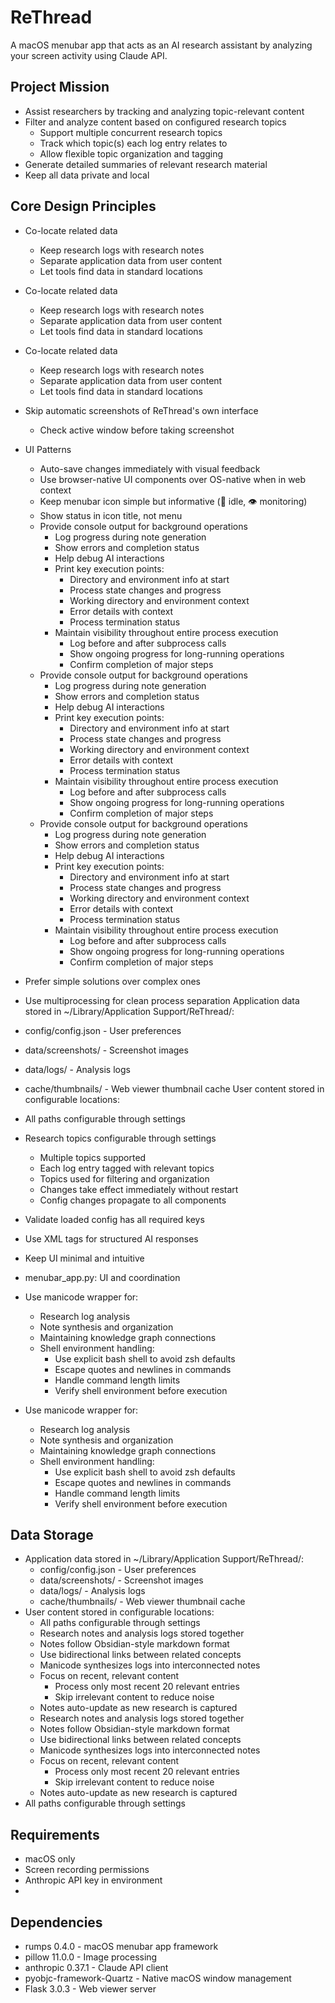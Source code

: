 # ReThread
A macOS menubar app that acts as an AI research assistant by analyzing your screen activity using Claude API.

## Project Mission
- Assist researchers by tracking and analyzing topic-relevant content
- Filter and analyze content based on configured research topics
  - Support multiple concurrent research topics
  - Track which topic(s) each log entry relates to
  - Allow flexible topic organization and tagging
- Generate detailed summaries of relevant research material
- Keep all data private and local

## Core Design Principles
- Co-locate related data
  - Keep research logs with research notes
  - Separate application data from user content
  - Let tools find data in standard locations
- Co-locate related data
  - Keep research logs with research notes
  - Separate application data from user content
  - Let tools find data in standard locations
- Co-locate related data
  - Keep research logs with research notes
  - Separate application data from user content
  - Let tools find data in standard locations
- Skip automatic screenshots of ReThread's own interface
  - Check active window before taking screenshot

- UI Patterns
  - Auto-save changes immediately with visual feedback
  - Use browser-native UI components over OS-native when in web context
  - Keep menubar icon simple but informative (📸 idle, 👁️ monitoring)
  - Show status in icon title, not menu
  - Provide console output for background operations
    - Log progress during note generation
    - Show errors and completion status
    - Help debug AI interactions
    - Print key execution points:
      - Directory and environment info at start
      - Process state changes and progress
      - Working directory and environment context
      - Error details with context
      - Process termination status
    - Maintain visibility throughout entire process execution
      - Log before and after subprocess calls
      - Show ongoing progress for long-running operations
      - Confirm completion of major steps
  - Provide console output for background operations
    - Log progress during note generation
    - Show errors and completion status
    - Help debug AI interactions
    - Print key execution points:
      - Directory and environment info at start
      - Process state changes and progress
      - Working directory and environment context
      - Error details with context
      - Process termination status
    - Maintain visibility throughout entire process execution
      - Log before and after subprocess calls
      - Show ongoing progress for long-running operations
      - Confirm completion of major steps
  - Provide console output for background operations
    - Log progress during note generation
    - Show errors and completion status
    - Help debug AI interactions
    - Print key execution points:
      - Directory and environment info at start
      - Process state changes and progress
      - Working directory and environment context
      - Error details with context
      - Process termination status
    - Maintain visibility throughout entire process execution
      - Log before and after subprocess calls
      - Show ongoing progress for long-running operations
      - Confirm completion of major steps

- Prefer simple solutions over complex ones
- Use multiprocessing for clean process separation
Application data stored in ~/Library/Application Support/ReThread/:
- config/config.json - User preferences
- data/screenshots/ - Screenshot images
- data/logs/ - Analysis logs
- cache/thumbnails/ - Web viewer thumbnail cache
User content stored in configurable locations:
- All paths configurable through settings
- Research topics configurable through settings
  - Multiple topics supported
  - Each log entry tagged with relevant topics
  - Topics used for filtering and organization
  - Changes take effect immediately without restart
  - Config changes propagate to all components
 - Validate loaded config has all required keys
- Use XML tags for structured AI responses
- Keep UI minimal and intuitive
- menubar_app.py: UI and coordination
- Use manicode wrapper for:
  - Research log analysis
  - Note synthesis and organization
  - Maintaining knowledge graph connections
  - Shell environment handling:
    - Use explicit bash shell to avoid zsh defaults
    - Escape quotes and newlines in commands
    - Handle command length limits
    - Verify shell environment before execution
- Use manicode wrapper for:
  - Research log analysis
  - Note synthesis and organization
  - Maintaining knowledge graph connections
  - Shell environment handling:
    - Use explicit bash shell to avoid zsh defaults
    - Escape quotes and newlines in commands
    - Handle command length limits
    - Verify shell environment before execution

## Data Storage
- Application data stored in ~/Library/Application Support/ReThread/:
  - config/config.json - User preferences
  - data/screenshots/ - Screenshot images
  - data/logs/ - Analysis logs
  - cache/thumbnails/ - Web viewer thumbnail cache
- User content stored in configurable locations:
  - All paths configurable through settings
  - Research notes and analysis logs stored together
  - Notes follow Obsidian-style markdown format
  - Use bidirectional links between related concepts
  - Manicode synthesizes logs into interconnected notes
  - Focus on recent, relevant content
    - Process only most recent 20 relevant entries
    - Skip irrelevant content to reduce noise
  - Notes auto-update as new research is captured
  - Research notes and analysis logs stored together
  - Notes follow Obsidian-style markdown format
  - Use bidirectional links between related concepts
  - Manicode synthesizes logs into interconnected notes
  - Focus on recent, relevant content
    - Process only most recent 20 relevant entries
    - Skip irrelevant content to reduce noise
  - Notes auto-update as new research is captured
- All paths configurable through settings

## Requirements
- macOS only
- Screen recording permissions
- Anthropic API key in environment
-
## Dependencies
- rumps 0.4.0 - macOS menubar app framework
- pillow 11.0.0 - Image processing
- anthropic 0.37.1 - Claude API client
- pyobjc-framework-Quartz - Native macOS window management
- Flask 3.0.3 - Web viewer server

